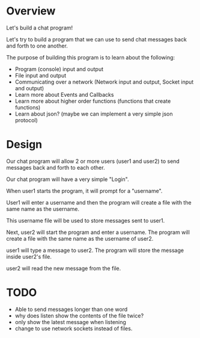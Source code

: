 # Overview

Let's build a chat program!

Let's try to build a program that we can use to send chat messages back and
forth to one another.

The purpose of building this program is to learn about the following:

- Program (console) input and output
- File input and output
- Communicating over a network (Network input and output, Socket input and output)
- Learn more about Events and Callbacks
- Learn more about higher order functions (functions that create functions)
- Learn about json? (maybe we can implement a very simple json protocol)

# Design

Our chat program will allow 2 or more users (user1 and user2) to send messages back and forth to each other.

Our chat program will have a very simple "Login".

When user1 starts the program, it will prompt for a "username".

User1 will enter a username and then the program will create a file with the
same name as the username.

This username file will be used to store messages sent to user1.

Next, user2 will start the program and enter a username. The program will create
a file with the same name as the username of user2.

user1 will type a message to user2. The program will store the message inside user2's file.

user2 will read the new message from the file.

# TODO

- Able to send messages longer than one word
- why does listen show the contents of the file twice?
- only show the latest message when listening
- change to use network sockets instead of files.
